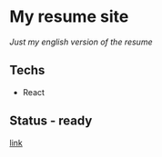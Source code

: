 # My resume site

_Just my english version of the resume_

## Techs

- React

## Status - ready

[link](https://Scal3.github.io/resume)
